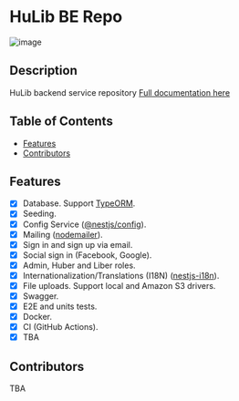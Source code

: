 # HuLib BE Repo

![image](https://res.cloudinary.com/doyfmg4kx/image/upload/v1748573381/Hulib_gnt6jm.png)

## Description <!-- omit in toc -->

HuLib backend service repository
[Full documentation here](/docs/readme.md)

## Table of Contents <!-- omit in toc -->

- [Features](#features)
- [Contributors](#contributors)

## Features

- [x] Database. Support [TypeORM](https://www.npmjs.com/package/typeorm).
- [x] Seeding.
- [x] Config Service ([@nestjs/config](https://www.npmjs.com/package/@nestjs/config)).
- [x] Mailing ([nodemailer](https://www.npmjs.com/package/nodemailer)).
- [x] Sign in and sign up via email.
- [x] Social sign in (Facebook, Google).
- [x] Admin, Huber and Liber roles.
- [x] Internationalization/Translations (I18N) ([nestjs-i18n](https://www.npmjs.com/package/nestjs-i18n)).
- [x] File uploads. Support local and Amazon S3 drivers.
- [x] Swagger.
- [x] E2E and units tests.
- [x] Docker.
- [x] CI (GitHub Actions).
- [x] TBA

## Contributors
TBA
